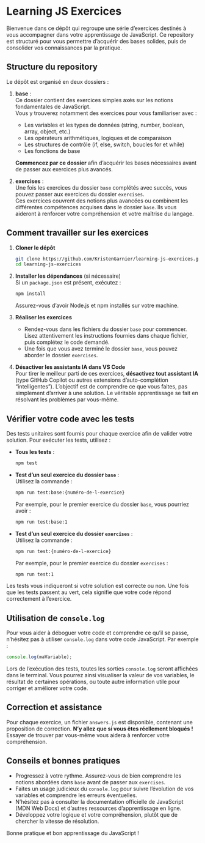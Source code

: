 # Learning JS Exercices

Bienvenue dans ce dépôt qui regroupe une série d’exercices destinés à vous accompagner dans votre apprentissage de JavaScript. Ce repository est structuré pour vous permettre d’acquérir des bases solides, puis de consolider vos connaissances par la pratique.

## Structure du repository

Le dépôt est organisé en deux dossiers :

1. **base** :  
   Ce dossier contient des exercices simples axés sur les notions fondamentales de JavaScript.  
   Vous y trouverez notamment des exercices pour vous familiariser avec :

    - Les variables et les types de données (string, number, boolean, array, object, etc.)
    - Les opérateurs arithmétiques, logiques et de comparaison
    - Les structures de contrôle (if, else, switch, boucles for et while)
    - Les fonctions de base

    **Commencez par ce dossier** afin d’acquérir les bases nécessaires avant de passer aux exercices plus avancés.

2. **exercises** :  
   Une fois les exercices du dossier `base` complétés avec succès, vous pouvez passer aux exercices du dossier `exercises`.  
   Ces exercices couvrent des notions plus avancées ou combinent les différentes compétences acquises dans le dossier `base`. Ils vous aideront à renforcer votre compréhension et votre maîtrise du langage.

## Comment travailler sur les exercices

1. **Cloner le dépôt**

    ```bash
    git clone https://github.com/KristenGarnier/learning-js-exercices.git
    cd learning-js-exercices
    ```

2. **Installer les dépendances** (si nécessaire)  
   Si un `package.json` est présent, exécutez :

    ```bash
    npm install
    ```

    Assurez-vous d’avoir Node.js et npm installés sur votre machine.

3. **Réaliser les exercices**

    - Rendez-vous dans les fichiers du dossier `base` pour commencer. Lisez attentivement les instructions fournies dans chaque fichier, puis complétez le code demandé.
    - Une fois que vous avez terminé le dossier `base`, vous pouvez aborder le dossier `exercises`.

4. **Désactiver les assistants IA dans VS Code**  
   Pour tirer le meilleur parti de ces exercices, **désactivez tout assistant IA** (type GitHub Copilot ou autres extensions d’auto-complétion “intelligentes”). L’objectif est de comprendre ce que vous faites, pas simplement d’arriver à une solution. Le véritable apprentissage se fait en résolvant les problèmes par vous-même.

## Vérifier votre code avec les tests

Des tests unitaires sont fournis pour chaque exercice afin de valider votre solution. Pour exécuter les tests, utilisez :

-   **Tous les tests** :

    ```bash
    npm test
    ```

-   **Test d’un seul exercice du dossier `base`** :  
    Utilisez la commande :

    ```bash
    npm run test:base:{numéro-de-l-exercice}
    ```

    Par exemple, pour le premier exercice du dossier `base`, vous pourriez avoir :

    ```bash
    npm run test:base:1
    ```

-   **Test d’un seul exercice du dossier `exercises`** :  
    Utilisez la commande :
    ```bash
    npm run test:{numéro-de-l-exercice}
    ```
    Par exemple, pour le premier exercice du dossier `exercises` :
    ```bash
    npm run test:1
    ```

Les tests vous indiqueront si votre solution est correcte ou non. Une fois que les tests passent au vert, cela signifie que votre code répond correctement à l’exercice.

## Utilisation de `console.log`

Pour vous aider à déboguer votre code et comprendre ce qu’il se passe, n’hésitez pas à utiliser `console.log` dans votre code JavaScript. Par exemple :

```js
console.log(maVariable);
```

Lors de l’exécution des tests, toutes les sorties `console.log` seront affichées dans le terminal. Vous pourrez ainsi visualiser la valeur de vos variables, le résultat de certaines opérations, ou toute autre information utile pour corriger et améliorer votre code.

## Correction et assistance

Pour chaque exercice, un fichier `answers.js` est disponible, contenant une proposition de correction. **N’y allez que si vous êtes réellement bloqués !** Essayer de trouver par vous-même vous aidera à renforcer votre compréhension.

## Conseils et bonnes pratiques

-   Progressez à votre rythme. Assurez-vous de bien comprendre les notions abordées dans `base` avant de passer aux `exercises`.
-   Faites un usage judicieux du `console.log` pour suivre l’évolution de vos variables et comprendre les erreurs éventuelles.
-   N’hésitez pas à consulter la documentation officielle de JavaScript (MDN Web Docs) et d’autres ressources d’apprentissage en ligne.
-   Développez votre logique et votre compréhension, plutôt que de chercher la vitesse de résolution.

Bonne pratique et bon apprentissage du JavaScript !
